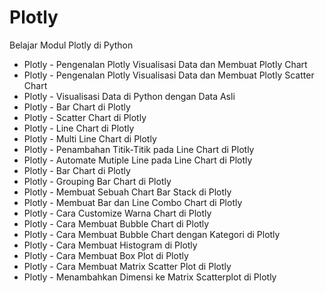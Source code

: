 # Plotly
Belajar Modul Plotly di Python

- Plotly - Pengenalan Plotly Visualisasi Data dan Membuat Plotly Chart
- Plotly - Pengenalan Plotly Visualisasi Data dan Membuat Plotly Scatter Chart
- Plotly - Visualisasi Data di Python dengan Data Asli
- Plotly - Bar Chart di Plotly
- Plotly - Scatter Chart di Plotly
- Plotly - Line Chart di Plotly
- Plotly - Multi Line Chart di Plotly
- Plotly - Penambahan Titik-Titik pada Line Chart di Plotly
- Plotly - Automate Mutiple Line pada Line Chart di Plotly
- Plotly - Bar Chart di Plotly
- Plotly - Grouping Bar Chart di Plotly
- Plotly - Membuat Sebuah Chart Bar Stack di Plotly
- Plotly - Membuat Bar dan Line Combo Chart di Plotly
- Plotly - Cara Customize Warna Chart di Plotly
- Plotly - Cara Membuat Bubble Chart di Plotly
- Plotly - Cara Membuat Bubble Chart dengan Kategori di Plotly
- Plotly - Cara Membuat Histogram di Plotly
- Plotly - Cara Membuat Box Plot di Plotly
- Plotly - Cara Membuat Matrix Scatter Plot di Plotly
- Plotly - Menambahkan Dimensi ke Matrix Scatterplot di Plotly
